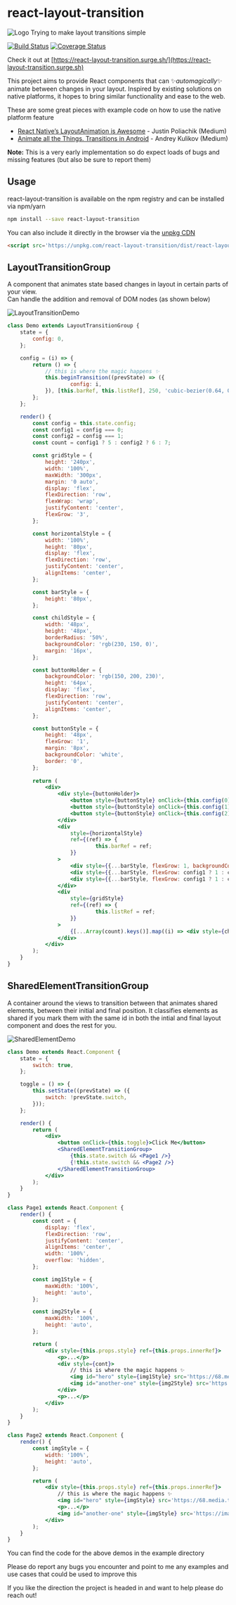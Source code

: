 # react-layout-transition

![Logo](assets/logo.png)
Trying to make layout transitions simple

[![Build Status](https://travis-ci.org/bkazi/react-layout-transition.svg?branch=master)](https://travis-ci.org/bkazi/react-layout-transition)
[![Coverage Status](https://coveralls.io/repos/bkazi/react-layout-transition/badge.svg?branch=master)](https://coveralls.io/r/bkazi/react-layout-transition?branch=master)

Check it out at [https://react-layout-transition.surge.sh/](https://react-layout-transition.surge.sh)

This project aims to provide React components that can :sparkles:_automagically_:sparkles: animate between changes in your layout.
Inspired by existing solutions on native platforms, it hopes to bring similar functionality and ease to the web.

These are some great pieces with example code on how to use the native platform feature
- [React Native’s LayoutAnimation is Awesome](https://medium.com/@Jpoliachik/react-native-s-layoutanimation-is-awesome-4a4d317afd3e) - Justin Poliachik (Medium)
- [Animate all the Things. Transitions in Android](https://medium.com/@andkulikov/animate-all-the-things-transitions-in-android-914af5477d50) - Andrey Kulikov (Medium)

**Note:** This is a very early implementation so do expect loads of bugs and missing features (but also be sure to report them)

## Usage

react-layout-transition is available on the npm registry and can be installed via npm/yarn

```bash
npm install --save react-layout-transition
```

You can also include it directly in the browser via the [unpkg CDN](https://unpkg.com)

```html
<script src='https://unpkg.com/react-layout-transition/dist/react-layout-transition.min.js'></script>
```

## LayoutTransitionGroup

A component that animates state based changes in layout in certain parts of your view.<br>
Can handle the addition and removal of DOM nodes (as shown below)

![LayoutTransitionDemo](assets/demoGifs/layoutTransitionDemo.gif)

```jsx
class Demo extends LayoutTransitionGroup {
	state = {
		config: 0,
	};

	config = (i) => {
		return () => {
			// this is where the magic happens ✨
			this.beginTransition((prevState) => ({
					config: i,
			}), [this.barRef, this.listRef], 250, 'cubic-bezier(0.64, 0.13, 0.05, 1.67)');
		};
	};

	render() {
		const config = this.state.config;
		const config1 = config === 0;
		const config2 = config === 1;
		const count = config1 ? 5 : config2 ? 6 : 7;

		const gridStyle = {
			height: '240px',
			width: '100%',
			maxWidth: '300px',
			margin: '0 auto',
			display: 'flex',
			flexDirection: 'row',
			flexWrap: 'wrap',
			justifyContent: 'center',
			flexGrow: '3',
		};

		const horizontalStyle = {
			width: '100%',
			height: '80px',
			display: 'flex',
			flexDirection: 'row',
			justifyContent: 'center',
			alignItems: 'center',
		};

		const barStyle = {
			height: '80px',
		};

		const childStyle = {
			width: '48px',
			height: '48px',
			borderRadius: '50%',
			backgroundColor: 'rgb(230, 150, 0)',
			margin: '16px',
		};

		const buttonHolder = {
			backgroundColor: 'rgb(150, 200, 230)',
			height: '64px',
			display: 'flex',
			flexDirection: 'row',
			justifyContent: 'center',
			alignItems: 'center',
		};

		const buttonStyle = {
			height: '48px',
			flexGrow: '1',
			margin: '8px',
			backgroundColor: 'white',
			border: '0',
		};
		
		return (
			<div>
				<div style={buttonHolder}>
					<button style={buttonStyle} onClick={this.config(0)}>0</button>
					<button style={buttonStyle} onClick={this.config(1)}>1</button>
					<button style={buttonStyle} onClick={this.config(2)}>2</button>
				</div>
				<div
					style={horizontalStyle}
					ref={(ref) => {
							this.barRef = ref;
					}}
				>
					<div style={{...barStyle, flexGrow: 1, backgroundColor: 'rgb(200, 0, 0)'}}></div>
					<div style={{...barStyle, flexGrow: config1 ? 1 : config2 ? 5 : 1, backgroundColor: 'rgb(0, 200, 0)'}}></div>
					<div style={{...barStyle, flexGrow: config1 ? 1 : config2 ? 5 : 10, backgroundColor: 'rgb(0, 0, 200)'}}></div>
				</div>
				<div
					style={gridStyle}
					ref={(ref) => {
							this.listRef = ref;
					}}
				>
					{[...Array(count).keys()].map((i) => <div style={childStyle} key={i}></div>)}
				</div>
			</div>
		);
	}
}
```


## SharedElementTransitionGroup

A container around the views to transition between that animates shared elements, between their initial and final position.
It classifies elements as shared if you mark them with the same id in both the intial and final layout component and does the rest for you.

![SharedElementDemo](assets/demoGifs/sharedElementDemo.gif)

```jsx
class Demo extends React.Component {
    state = {
        switch: true,
    };

    toggle = () => {
        this.setState((prevState) => ({
            switch: !prevState.switch,
        }));
    };

    render() {
        return (
            <div>
                <button onClick={this.toggle}>Click Me</button>
                <SharedElementTransitionGroup>
                    {this.state.switch && <Page1 />}
                    {!this.state.switch && <Page2 />}
                </SharedElementTransitionGroup>
            </div>
        );
    }
}

class Page1 extends React.Component {
    render() {
        const cont = {
            display: 'flex',
            flexDirection: 'row',
            justifyContent: 'center',
            alignItems: 'center',
            width: '100%',
            overflow: 'hidden',
        };

        const img1Style = {
            maxWidth: '100%',
            height: 'auto',
        };

        const img2Style = {
            maxWidth: '100%',
            height: 'auto',
        };

        return (
            <div style={this.props.style} ref={this.props.innerRef}>
                <p>...</p>
                <div style={cont}>
                    // this is where the magic happens ✨
                    <img id="hero" style={img1Style} src='https://68.media.tumblr.com/4d1f173744a32bb4b35a2d5d0babff74/tumblr_mnh29fxz111st5lhmo1_1280.jpg' />
                    <img id="another-one" style={img2Style} src='https://images.unsplash.com/13/unsplash_5239d6c04342c_1.JPG' />
                </div>
                <p>...</p>
            </div>
        );
    }
}

class Page2 extends React.Component {
    render() {
        const imgStyle = {
            width: '100%',
            height: 'auto',
        };

        return (
            <div style={this.props.style} ref={this.props.innerRef}>
                // this is where the magic happens ✨
                <img id="hero" style={imgStyle} src='https://68.media.tumblr.com/4d1f173744a32bb4b35a2d5d0babff74/tumblr_mnh29fxz111st5lhmo1_1280.jpg' />
                <p>...</p>
                <img id="another-one" style={imgStyle} src='https://images.unsplash.com/13/unsplash_5239d6c04342c_1.JPG' />
            </div>
        );
    }
}

```

You can find the code for the above demos in the example directory

Please do report any bugs you encounter and point to me any examples and use cases that could be used to improve this

If you like the direction the project is headed in and want to help please do reach out!
